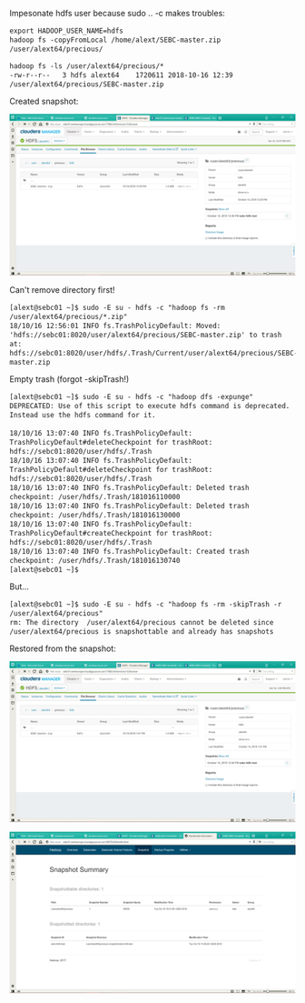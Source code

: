Impesonate hdfs user because sudo .. -c makes troubles:

```shell
export HADOOP_USER_NAME=hdfs
hadoop fs -copyFromLocal /home/alext/SEBC-master.zip /user/alext64/precious/
```

```shell
hadoop fs -ls /user/alext64/precious/*
-rw-r--r--   3 hdfs alext64    1720611 2018-10-16 12:39 /user/alext64/precious/SEBC-master.zip

```

Created snapshot:

![](./1539694143651.png)

Can't remove directory first!

```shell
[alext@sebc01 ~]$ sudo -E su - hdfs -c "hadoop fs -rm  /user/alext64/precious/*.zip"
18/10/16 12:56:01 INFO fs.TrashPolicyDefault: Moved: 'hdfs://sebc01:8020/user/alext64/precious/SEBC-master.zip' to trash at: hdfs://sebc01:8020/user/hdfs/.Trash/Current/user/alext64/precious/SEBC-master.zip

```

Empty trash (forgot -skipTrash!)

```shell
[alext@sebc01 ~]$ sudo -E su - hdfs -c "hadoop dfs -expunge"
DEPRECATED: Use of this script to execute hdfs command is deprecated.
Instead use the hdfs command for it.

18/10/16 13:07:40 INFO fs.TrashPolicyDefault: TrashPolicyDefault#deleteCheckpoint for trashRoot: hdfs://sebc01:8020/user/hdfs/.Trash
18/10/16 13:07:40 INFO fs.TrashPolicyDefault: TrashPolicyDefault#deleteCheckpoint for trashRoot: hdfs://sebc01:8020/user/hdfs/.Trash
18/10/16 13:07:40 INFO fs.TrashPolicyDefault: Deleted trash checkpoint: /user/hdfs/.Trash/181016110000
18/10/16 13:07:40 INFO fs.TrashPolicyDefault: Deleted trash checkpoint: /user/hdfs/.Trash/181016130000
18/10/16 13:07:40 INFO fs.TrashPolicyDefault: TrashPolicyDefault#createCheckpoint for trashRoot: hdfs://sebc01:8020/user/hdfs/.Trash
18/10/16 13:07:40 INFO fs.TrashPolicyDefault: Created trash checkpoint: /user/hdfs/.Trash/181016130740
[alext@sebc01 ~]$
```

But...

```
[alext@sebc01 ~]$ sudo -E su - hdfs -c "hadoop fs -rm -skipTrash -r /user/alext64/precious"
rm: The directory  /user/alext64/precious cannot be deleted since /user/alext64/precious is snapshottable and already has snapshots

```
 
Restored from the snapshot:

![](./2_snapshot_list.png)

![](./2_snapshot_list_2.png)
